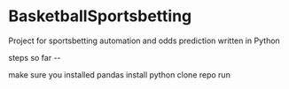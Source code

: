 # BasketballSportsbetting
Project for sportsbetting automation and odds prediction written in Python


steps so far --

make sure you installed pandas
install python
clone repo 
run
